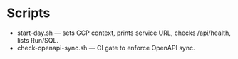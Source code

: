 # Scripts
- start-day.sh — sets GCP context, prints service URL, checks /api/health, lists Run/SQL.
- check-openapi-sync.sh — CI gate to enforce OpenAPI sync.
